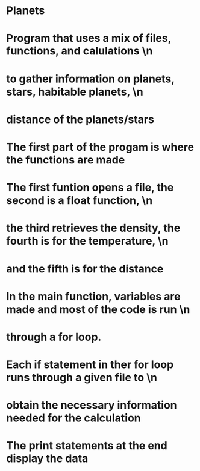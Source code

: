 # Planets
#
#  Program that uses a mix of files, functions, and calulations \n
#  to gather information on planets, stars, habitable planets, \n
#  distance of the planets/stars
#
#  The first part of the progam is where the functions are made
#
#  The first funtion opens a file, the second is a float function, \n
#  the third retrieves the density, the fourth is for the temperature, \n
#  and the fifth is for the distance
#
#  In the main function, variables are made and most of the code is run \n
#  through a for loop.
#
#  Each if statement in ther for loop runs through a given file to \n
#  obtain the necessary information needed for the calculation
#
# The print statements at the end display the data 
